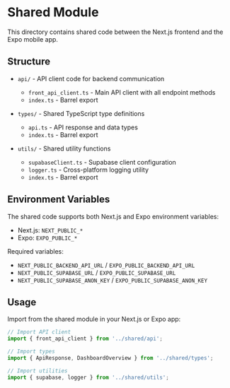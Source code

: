 # Shared Module

This directory contains shared code between the Next.js frontend and the Expo mobile app.

## Structure

- `api/` - API client code for backend communication
  - `front_api_client.ts` - Main API client with all endpoint methods
  - `index.ts` - Barrel export

- `types/` - Shared TypeScript type definitions
  - `api.ts` - API response and data types
  - `index.ts` - Barrel export

- `utils/` - Shared utility functions
  - `supabaseClient.ts` - Supabase client configuration
  - `logger.ts` - Cross-platform logging utility
  - `index.ts` - Barrel export

## Environment Variables

The shared code supports both Next.js and Expo environment variables:

- Next.js: `NEXT_PUBLIC_*`
- Expo: `EXPO_PUBLIC_*`

Required variables:
- `NEXT_PUBLIC_BACKEND_API_URL` / `EXPO_PUBLIC_BACKEND_API_URL`
- `NEXT_PUBLIC_SUPABASE_URL` / `EXPO_PUBLIC_SUPABASE_URL`
- `NEXT_PUBLIC_SUPABASE_ANON_KEY` / `EXPO_PUBLIC_SUPABASE_ANON_KEY`

## Usage

Import from the shared module in your Next.js or Expo app:

```typescript
// Import API client
import { front_api_client } from '../shared/api';

// Import types
import { ApiResponse, DashboardOverview } from '../shared/types';

// Import utilities
import { supabase, logger } from '../shared/utils';
```